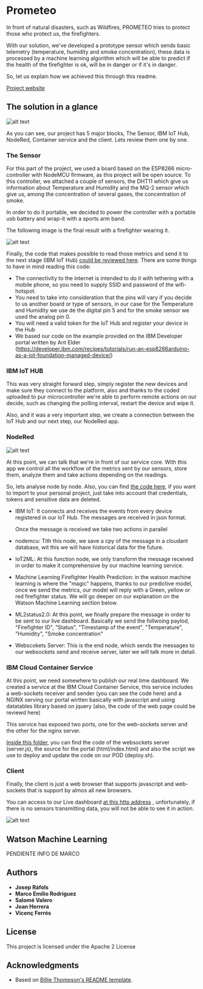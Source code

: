 # Prometeo


In front of natural disasters, such as Wildfires, PROMETEO tries to protect those who protect us, the firefighters.

With our solution, we've developed a prototype sensor which sends basic telemetry (temperature, humidity and smoke concentration), these data is processed by a machine learning algorithm which will be able to predict if the health of the firefighter is ok, will be in danger or if it's in danger.

So, let us explain how we achieved this through this readme.

[Project website](https://github.com/joraco-dev/prometeo)

## The solution in a glance

![alt text](https://github.com/joraco-dev/prometeo/blob/master/content/Presentation.png)

As you can see, our project has 5 major blocks, The Sensor, IBM IoT Hub, NodeRed, Container service and the client. Lets review them one by one.

### The Sensor

For this part of the project, we used a board based on the ESP8266 micro-controller with NodeMCU firmware, as this project will be open source. To this controller, we attached a couple of sensors, the DHT11 which give us information about Temperature and Humidity and the MQ-2 sensor which give us, among the concentration of several gases, the concentration of smoke.

In order to do it portable, we decided to power the controller with a portable usb battery and wrap-it with a sports arm band.

The following image is the final result with a firefighter wearing it.

![alt text](https://github.com/joraco-dev/prometeo/blob/master/content/sensor.png)

Finally, the code that makes possible to read those metrics and send it to the next stage (IBM IoT Hub) [could be reviewed here](https://github.com/joraco-dev/prometeo/blob/master/sensor/sensor.c). There are some things to have in mind reading this code:
	
- The connectivity to the internet is intended to do it with tethering with a mobile phone, so you need to supply SSID and password of the wifi-hotspot.
- You need to take into consideration that the pins will vary if you decide to us another board or type of sensors, in our case for the Temperature and Humidity we use de the digital pin 5 and for the smoke sensor we used the analog pin 0.
- You will need a valid token for the IoT Hub and register your device in the Hub
- We based our code on the example provided on the IBM Developer portal written by Ant Elder (https://developer.ibm.com/recipes/tutorials/run-an-esp8266arduino-as-a-iot-foundation-managed-device/)
	

### IBM IoT HUB

This was very straight forward step, simply register the new devices and make sure they connect to the platform, also and thanks to the coded uploaded to pur microcontroller we're able to perform remote actions on our decide, such as changing the polling interval, restart the device and wipe it.

Also, and it was a very important step, we create a connection between the IoT Hub and our next step, our NodeRed app.


### NodeRed

![alt text](https://github.com/joraco-dev/prometeo/blob/master/content/nodered.png)

At this point, we can talk that we're in front of our service core. With this app we control all the workflow of the metrics sent by our sensors, store them, analyze them and take actions depending on the readings.

So, lets analyse node by node. Also, you can find [the code here](https://github.com/joraco-dev/prometeo/blob/master/nodered/node.yml), if you want to import to your personal project, just take into account that credentials, tokens and sensitive data are deleted.

- IBM IoT: It connects and receives the events from every device registered in our IoT Hub. The messages are received in json format.
	
	Once the message is received we take two actions in parallel
- nodemcu: Tith this node, we save a cpy of the message in a cloudant database, wit this we will have historical data for the future.
- IoT2ML: At this function node, we only transform the message received in order to make it comprehensive by our machine learning service.
	
- Machine Learning Firefighter Health Prediction: in the watson machine learning is where the "magic" happens, thanks to our predictive model, once we send the metrics, our model will reply with a Green, yellow or red firefighter status. We will go deeper on our explanation on the Watson Machine Learning section below.

- ML2status2.0: At this point, we finally prepare the message in order to be sent to our live dashboard. Basically we send the follwoing paylod, "Firefighter ID", "Status", "Timestamp of the event", "Temperature", "Humidity", "Smoke concentration"

- Webscokets Server: This is the end node, which sends the messages to our websockets send and receive server, later we will talk more in detail.


### IBM Cloud Container Service

At this point, we need somewhere to publish our real time dashboard. We created a service at the IBM Cloud Container Service, this service includes a web-sockets receiver and sender (you can see the code here) and a NGINX serving our portal wirtten basically with javascript and using datatables library based on jquery (also, the code of the web page could be reviewd here)

This service has exposed two ports, one for the web-sockets server and the other for the nginx server.

[Inside this folder](https://github.com/joraco-dev/prometeo/tree/master/server), you can find the code of the websockets server (server.js), the source for the portal (html/index.html) and also the script we use to deploy and update the code on our POD (deploy.sh).

### Client

Finally, the client is just a web browser that supports javascript and web-sockets that is support by almos all new browsers.

You can access to our Live dashboard [at this http address](http://169.51.194.198:32134/index.html) , unfortunately, if there is no sensors transmitting data, you will not be able to see it in action.

![alt text](https://github.com/joraco-dev/prometeo/blob/master/content/portal.png)


## Watson Machine Learning

PENDIENTE INFO DE MARCO


## Authors

* **Josep Ràfols**
* **Marco Emilio Rodríguez**
* **Salomé Valero**
* **Joan Herrera**
* **Vicenç Ferrés**


## License

This project is licensed under the Apache 2 License

## Acknowledgments

* Based on [Billie Thompson's README template](https://gist.github.com/PurpleBooth/109311bb0361f32d87a2).

